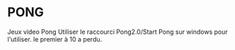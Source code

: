 # PONG
 Jeux video Pong
Utiliser le raccourci Pong2.0/Start Pong  sur windows pour l'utiliser. 
le premier à 10 a perdu.
